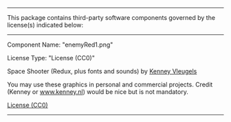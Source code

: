 ____
This package contains third-party software components governed by the license(s) indicated below:
____

Component Name: "enemyRed1.png"

License Type: "License (CC0)"

Space Shooter (Redux, plus fonts and sounds) by [Kenney Vleugels](https://www.kenney.nl)

You may use these graphics in personal and commercial projects.
Credit (Kenney or www.kenney.nl) would be nice but is not mandatory.

[License (CC0)](http://creativecommons.org/publicdomain/zero/1.0/)
____
